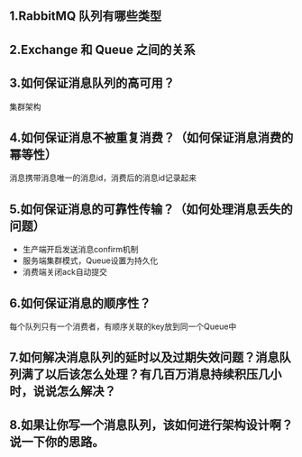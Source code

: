 ## 1.RabbitMQ 队列有哪些类型

## 2.Exchange 和 Queue 之间的关系


## 3.如何保证消息队列的高可用？
集群架构

## 4.如何保证消息不被重复消费？（如何保证消息消费的幂等性）
消息携带消息唯一的消息id，消费后的消息id记录起来

## 5.如何保证消息的可靠性传输？（如何处理消息丢失的问题）
-   生产端开启发送消息confirm机制
-   服务端集群模式，Queue设置为持久化
-   消费端关闭ack自动提交

## 6.如何保证消息的顺序性？

每个队列只有一个消费者，有顺序关联的key放到同一个Queue中

## 7.如何解决消息队列的延时以及过期失效问题？消息队列满了以后该怎么处理？有几百万消息持续积压几小时，说说怎么解决？

## 8.如果让你写一个消息队列，该如何进行架构设计啊？说一下你的思路。